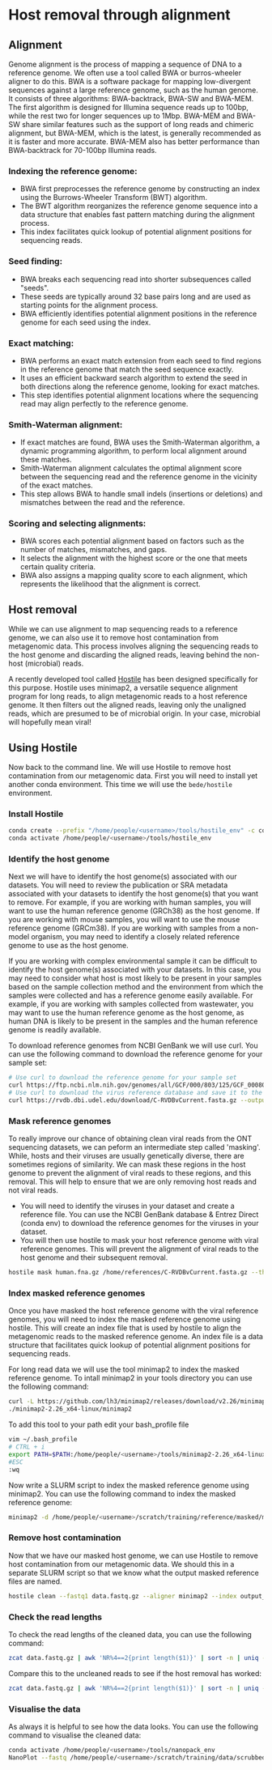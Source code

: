 # Host removal through alignment

## Alignment
Genome alignment is the process of mapping a sequence of DNA to a reference genome. We often use a tool called BWA or burros-wheeler aligner to do this. BWA is a software package for mapping low-divergent sequences against a large reference genome, such as the human genome. It consists of three algorithms: BWA-backtrack, BWA-SW and BWA-MEM. The first algorithm is designed for Illumina sequence reads up to 100bp, while the rest two for longer sequences up to 1Mbp. BWA-MEM and BWA-SW share similar features such as the support of long reads and chimeric alignment, but BWA-MEM, which is the latest, is generally recommended as it is faster and more accurate. BWA-MEM also has better performance than BWA-backtrack for 70-100bp Illumina reads.

### Indexing the reference genome:

* BWA first preprocesses the reference genome by constructing an index using the Burrows-Wheeler Transform (BWT) algorithm.
* The BWT algorithm reorganizes the reference genome sequence into a data structure that enables fast pattern matching during the alignment process.
* This index facilitates quick lookup of potential alignment positions for sequencing reads.

### Seed finding:

* BWA breaks each sequencing read into shorter subsequences called "seeds".
* These seeds are typically around 32 base pairs long and are used as starting points for the alignment process.
* BWA efficiently identifies potential alignment positions in the reference genome for each seed using the index.

### Exact matching:

* BWA performs an exact match extension from each seed to find regions in the reference genome that match the seed sequence exactly.
* It uses an efficient backward search algorithm to extend the seed in both directions along the reference genome, looking for exact matches.
* This step identifies potential alignment locations where the sequencing read may align perfectly to the reference genome.

### Smith-Waterman alignment:

* If exact matches are found, BWA uses the Smith-Waterman algorithm, a dynamic programming algorithm, to perform local alignment around these matches.
* Smith-Waterman alignment calculates the optimal alignment score between the sequencing read and the reference genome in the vicinity of the exact matches.
* This step allows BWA to handle small indels (insertions or deletions) and mismatches between the read and the reference.

### Scoring and selecting alignments:

* BWA scores each potential alignment based on factors such as the number of matches, mismatches, and gaps.
* It selects the alignment with the highest score or the one that meets certain quality criteria.
* BWA also assigns a mapping quality score to each alignment, which represents the likelihood that the alignment is correct.

## Host removal

While we can use alignment to map sequencing reads to a reference genome, we can also use it to remove host contamination from metagenomic data. This process involves aligning the sequencing reads to the host genome and discarding the aligned reads, leaving behind the non-host (microbial) reads.

A recently developed tool called [Hostile](https://github.com/bede/hostile) has been designed specifically for this purpose. Hostile uses minimap2, a versatile sequence alignment program for long reads, to align metagenomic reads to a host reference genome. It then filters out the aligned reads, leaving only the unaligned reads, which are presumed to be of microbial origin. In your case, microbial will hopefully mean viral!

## Using Hostile

Now back to the command line. We will use Hostile to remove host contamination from our metagenomic data. First you will need to install yet another conda environment. This time we will use the `bede/hostile` environment. 

### Install Hostile
```bash
conda create --prefix "/home/people/<username>/tools/hostile_env" -c conda-forge -c bioconda hostile
conda activate /home/people/<username>/tools/hostile_env
```

### Identify the host genome
Next we will have to identify the host genome(s) associated with our datasets. You will need to review the publication or SRA metadata associated with your datasets to identify the host genome(s) that you want to remove. For example, if you are working with human samples, you will want to use the human reference genome (GRCh38) as the host genome. If you are working with mouse samples, you will want to use the mouse reference genome (GRCm38). If you are working with samples from a non-model organism, you may need to identify a closely related reference genome to use as the host genome.

If you are working with complex environmental sample it can be difficult to identify the host genome(s) associated with your datasets. In this case, you may need to consider what host is most likely to be present in your samples based on the sample collection method and the environment from which the samples were collected and has a reference genome easily available. For example, if you are working with samples collected from wastewater, you may want to use the human reference genome as the host genome, as human DNA is likely to be present in the samples and the human reference genome is readily available.

To download reference genomes from NCBI GenBank we will use curl. You can use the following command to download the reference genome for your sample set:

```bash
# Use curl to download the reference genome for your sample set
curl https://ftp.ncbi.nlm.nih.gov/genomes/all/GCF/000/803/125/GCF_000803125.2_CamDro3/GCF_000803125.2_CamDro3_genomic.fna.gz --output fasta_trygain.fna.gz
# Use curl to download the virus reference database and save it to the references folder on your home directory
curl https://rvdb.dbi.udel.edu/download/C-RVDBvCurrent.fasta.gz --output /home/references
```
### Mask reference genomes
To really improve our chance of obtaining clean viral reads from the ONT sequencing datasets, we can peform an intermediate step called 'masking'. While, hosts and their viruses are usually genetically diverse, there are sometimes regions of similarity. We can mask these regions in the host genome to prevent the alignment of viral reads to these regions, and this removal. This will help to ensure that we are only removing host reads and not viral reads.

* You will need to identify the viruses in your dataset and create a reference file. You can use the NCBI GenBank database & Entrez Direct (conda env) to download the reference genomes for the viruses in your dataset.
* You will then use hostile to mask your host reference genome with viral reference genomes. This will prevent the alignment of viral reads to the host genome and their subsequent removal.

```bash
hostile mask human.fna.gz /home/references/C-RVDBvCurrent.fasta.gz --threads 8 
```

### Index masked reference genomes
Once you have masked the host reference genome with the viral reference genomes, you will need to index the masked reference genome using hostile. This will create an index file that is used by hostile to align the metagenomic reads to the masked reference genome. An index file is a data structure that facilitates quick lookup of potential alignment positions for sequencing reads.

For long read data we will use the tool minimap2 to index the masked reference genome. To intall minimap2 in your tools directory you can use the following command:

```bash
curl -L https://github.com/lh3/minimap2/releases/download/v2.26/minimap2-2.26_x64-linux.tar.bz2 | tar -jxvf -
./minimap2-2.26_x64-linux/minimap2
```

To add this tool to your path edit your bash_profile file

```bash
vim ~/.bash_profile
# CTRL + i
export PATH=$PATH:/home/people/<username>/tools/minimap2-2.26_x64-linux
#ESC
:wq
```
Now write a SLURM script to index the masked reference genome using minimap2. You can use the following command to index the masked reference genome:

```bash
minimap2 -d /home/people/<username>/scratch/training/reference/masked/mask.mmi /home/people/<username>/scratch/training/reference/masked/masked.fa
```

### Remove host contamination
Now that we have our masked host genome, we can use Hostile to remove host contamination from our metagenomic data. We should this in a separate SLURM script so that we know what the output masked reference files are named. 

```bash
hostile clean --fastq1 data.fastq.gz --aligner minimap2 --index output_hostile_masked/home/people/<username>/scratch/training/reference/masked/mask.mmi --out-dir /home/people/<username>/scratch/training/data/scrubbed  --threads 8	
```

### Check the read lengths
To check the read lengths of the cleaned data, you can use the following command:

```bash
zcat data.fastq.gz | awk 'NR%4==2{print length($1)}' | sort -n | uniq -c
```

Compare this to the uncleaned reads to see if the host removal has worked:

```bash
zcat data.fastq.gz | awk 'NR%4==2{print length($1)}' | sort -n | uniq -c
```
### Visualise the data
As always it is helpful to see how the data looks. You can use the following command to visualise the cleaned data:

```bash
conda activate /home/people/<username>/tools/nanopack_env
NanoPlot --fastq /home/people/<username>/scratch/training/data/scrubbed/data.fastq.gz -f png
```